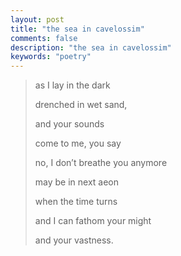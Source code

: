```yaml
---
layout: post
title: "the sea in cavelossim"
comments: false
description: "the sea in cavelossim"
keywords: "poetry"
---
```


>as I lay in the dark
>
>drenched in wet sand, 
>
>and your sounds
>
>come to me, you say
>
>no, I don’t breathe you anymore 
>
>may be in next aeon
>
>when the time turns
>
>and I can fathom your might
>
>and your vastness.
